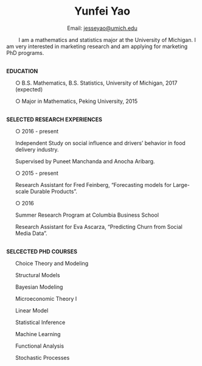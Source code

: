 <html>

<body>
<h1 align="center"> Yunfei Yao </h1>
<p  align="center"> Email:
<a href="mailto:jesseyao@umich.edu?Subject=Hello%20again" target="_top">jesseyao@umich.edu</a> </p>

<p> &emsp;&emsp; I am a mathematics and statistics major at the University of Michigan. I am very interested in marketing research and am applying for marketing PhD programs.</p>

<br />
<b> EDUCATION </b>
<ul> &#9675; B.S. Mathematics, B.S. Statistics, University of Michigan, 2017 (expected)  </ul>
<ul> &#9675; Major in Mathematics, Peking University, 2015 </ul>

<br />
<b> SELECTED RESEARCH EXPERIENCES </b>
<ul> &#9675; 2016 - present </ul>
<ul> Independent Study on social influence and drivers’ behavior in food delivery industry. </ul> 
<ul> Supervised by Puneet Manchanda and Anocha Aribarg. </ul>

<ul> &#9675; 2015 - present </ul>
<ul> Research Assistant for Fred Feinberg, “Forecasting models for Large-scale Durable Products”. </ul>

<ul> &#9675; 2016 </ul>
<ul> Summer Research Program at Columbia Business School </ul>
<ul> Research Assistant for Eva Ascarza, “Predicting Churn from Social Media Data”. </ul>

<br />
<b> SELCECTED PHD COURSES </b>
<ul> Choice Theory and Modeling  </ul> 
<ul> Structural Models  </ul>
<ul> Bayesian Modeling  </ul>
<ul> 
Microeconomic Theory I
  </ul>
<ul> Linear Model  </ul>
<ul> Statistical Inference  </ul>
<ul> Machine Learning </ul>
<ul> Functional Analysis </ul>
<ul> Stochastic Processes </ul>

</body>

<html>
